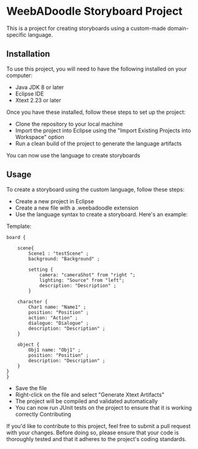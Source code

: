 # WeebADoodle Storyboard Project

This is a project for creating storyboards using a custom-made domain-specific language.

## Installation

To use this project, you will need to have the following installed on your computer:

- Java JDK 8 or later
- Eclipse IDE
- Xtext 2.23 or later

Once you have these installed, follow these steps to set up the project:

- Clone the repository to your local machine
- Import the project into Eclipse using the "Import Existing Projects into Workspace" option
- Run a clean build of the project to generate the language artifacts

You can now use the language to create storyboards

## Usage

To create a storyboard using the custom language, follow these steps:

- Create a new project in Eclipse
- Create a new file with a .weebadoodle extension
- Use the language syntax to create a storyboard. Here's an example:



Template:

	board {
        
        scene{
		    Scene1 : "testScene" ;
		    background: "Background" ; 

		    setting {
			    camera: "cameraShot" from "right ";
			    lighting: "Source" from "left";
			    description: "Description" ;
		    }
		
		character {
			Char1 name: "Name1" ;
			position: "Position" ;
			action: "Action" ;
			dialogue: "Dialogue" ;
			description: "Description" ;
		}
		
		object {
			Obj1 name: "Obj1" ;
			position: "Position" ;
			description: "Description" ;
		}	
    }
	}
        




- Save the file
- Right-click on the file and select "Generate Xtext Artifacts"
- The project will be compiled and validated automatically
- You can now run JUnit tests on the project to ensure that it is working correctly
Contributing

If you'd like to contribute to this project, feel free to submit a pull request with your changes. Before doing so, please ensure that your code is thoroughly tested and that it adheres to the project's coding standards.
